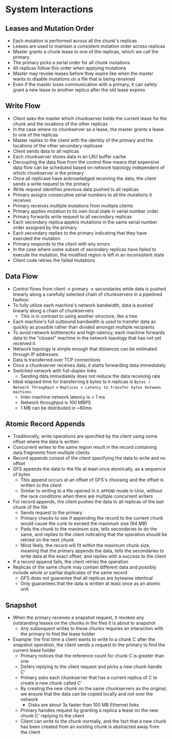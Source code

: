 # System Interactions

## Leases and Mutation Order
* Each mutation is performed across all the chunk's replicas
* Leases are used to maintain a consistent mutation order across replicas
* Master grants a chunk lease to one of the replicas, which we call the primary
* The primary picks a serial order for all chunk mutations
* All replicas follow this order when applying mutations
* Master may revoke leases before they expire like when the master wants to disable mutations on a file that is being renamed
* Even if the master loses communication with a primary, it can safely grant a new lease to another replica after the old lease expires

## Write Flow
* Client asks the master which chunkserver holds the current lease for the chunk and the locations of the other replicas
* In the case where no chunkserver as a lease, the master grants a lease to one of the replicas
* Master replies to the client with the identity of the primary and the locations of the other secondary replicase
* Client sends data to all replicas
* Each chunkserver stores data in an LRU buffer cache
* Decoupling the data flow from the control flow means that expensive data flow can be scheduled based on network topology independent of which chunkserver is the primary
* Once all replicase have acknowledged receiving the data, the client sends a write request to the primary
* Write request identifies previous data pushed to all replicas
* Primary assigns consecutive serial numbers to all the mutations it receives
* Primary receives mutliple mutations from multiple clients
* Primary applies mutation to its own local state in serial number order
* Primary forwards write request to all secondary replicas
* Each secondary replica appleis mutations in the same serial number order assigned by the primary
* Each secondary replies to the primary indicating that they have executed the mutation
* Primary responds to the client with any errors
* In the case where some subset of secondary replicas have failed to execute the mutation, the modified region is left in an inconsistent state
* Client code retries the failed mutations

## Data Flow
* Control flows from client -> primary -> secondaries while data is pushed linearly along a carefully selected chain of chunkservers in a pipelined fashion
* To fully utilize each machine's network bandwidth, data is pushed linearly along a chain of chunkservers
  * This is in contrast to using another structure, like a tree
* Each machine's full outbound bandwidth is used to transfer data as quickly as possible rather than divided amongst multiple recipients
* To avoid network bottlenecks and high-latency, each machine forwards data to the "closest" machine in the network topology that has not yet received it
* Network topology is simple enough that distances can be estimated through IP addresses
* Data is transferred over TCP connections
* Once a chunkserver receives data, it starts forwarding data immediately
* Switched network with full-duplex links
  * Sending data immediately does not reduce the data receiving rate
* Ideal elapsed time for transferring `B` bytes to `R` replicas is `Bytes / Network Throughput` + `Replicas x Latency to transfer bytes between machines`
  * Inter-machine network latency is < 1 ms
  * Network throughput is 100 MBPS
  * 1 MB can be distributed in ~80ms

## Atomic Record Appends
* Traditionally, write operations are specified by the client using some offset where the data is written
* Concurrent writes to the same region result in the record containing data fragments from multiple clients
* Record appends consist of the client specifying the data to write and no offset
* GFS appends the data to the file at least once atomically, as a sequence of bytes
  * This append occurs at an offset of GFS's choosing and the offset is written to the client
  * Similar to writing to a file opened in `O_APPEND` mode in Unix, without the race conditions when there are multiple concurrent writers 
* For record appends, the client pushes the data to all replicas of the last chunk of the file
  * Sends request to the primary
  * Primary checks to see if appending the record to the current chunk would cause the cunk to exceed the maximum size (64 MB)
  * Pads the chunk to the maximum size, tells secondaries to do the same, and replies to the client indicating that the operation should be retried on the next chunk
  * Most likely, the record will fit within the maximum chunk size, meaning that the primary appends the data, tells the secondaries to write data at the exact offset, and replies with a success to the client
* If a record append fails, the client retries the operation
* Replicas of the same chunk may contain different data and possibly include whole or partial duplicates of the same record
  * GFS does not guarantee that all replicas are bytewise identical
  * Only guarantees that the data is written at least once as an atomic unit

## Snapshot
* When the primary receives a snapshot request, it revokes any outstanding leases on the chunks in the files it is about to snapshot
  * Any subsequent writes to these chunks requires an interaction with the primary to find the lease holder
* Example: the first time a client wants to write to a chunk C after the snapshot operation, the client sends a request to the primary to find the current lease holder
  * Primary notices that the reference count for chunk C is greater than one
  * Defers replying to the client request and picks a new chunk handle C'
  * Primary asks each chunkserver that has a current replica of C to create a new chunk called C'
  * By creating the new chunk on the same chunkservers as the original, we ensure that the data can be copied locally and not over the network
    * Disks are about 3x faster than 100 MB Ethernet links
  * Primary handles request by granting a replica a lease on the new chunk C' replying to the client
  * Client can write to the chunk normally, and the fact that a new chunk has been created from an existing chunk is abstracted away from the client
